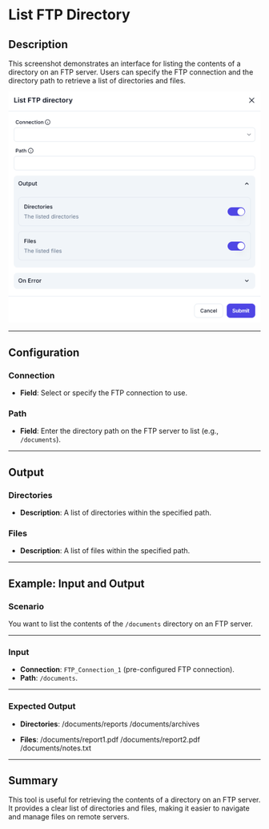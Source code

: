 # List FTP Directory

## Description

This screenshot demonstrates an interface for listing the contents of a directory on an FTP server. Users can specify the FTP connection and the directory path to retrieve a list of directories and files.

![alt text](list-ftp-directory-1.png)

---

## Configuration

### Connection

- **Field**: Select or specify the FTP connection to use.

### Path

- **Field**: Enter the directory path on the FTP server to list (e.g., `/documents`).

---

## Output

### Directories

- **Description**: A list of directories within the specified path.

### Files

- **Description**: A list of files within the specified path.

---

## Example: Input and Output

### Scenario

You want to list the contents of the `/documents` directory on an FTP server.

---

### Input

- **Connection**: `FTP_Connection_1` (pre-configured FTP connection).
- **Path**: `/documents`.

---

### Expected Output

- **Directories**:
/documents/reports
/documents/archives

- **Files**:
/documents/report1.pdf
/documents/report2.pdf
/documents/notes.txt

---

## Summary

This tool is useful for retrieving the contents of a directory on an FTP server. It provides a clear list of directories and files, making it easier to navigate and manage files on remote servers.
